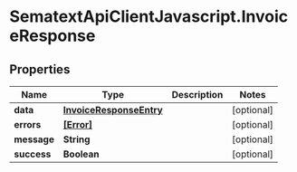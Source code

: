 # SematextApiClientJavascript.InvoiceResponse

## Properties
| Name        | Type                                                | Description | Notes      |
| ----------- | --------------------------------------------------- | ----------- | ---------- |
| **data**    | [**InvoiceResponseEntry**](InvoiceResponseEntry.md) |             | [optional] |
| **errors**  | [**[Error]**](Error.md)                             |             | [optional] |
| **message** | **String**                                          |             | [optional] |
| **success** | **Boolean**                                         |             | [optional] |
